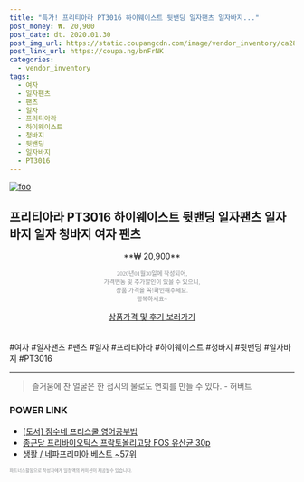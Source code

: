 ```yaml
--- 
title: "특가! 프리티아라 PT3016 하이웨이스트 뒷밴딩 일자팬츠 일자바지..." 
post_money: ₩. 20,900 
post_date: dt. 2020.01.30 
post_img_url: https://static.coupangcdn.com/image/vendor_inventory/ca28/212fc5c82d911719724d910e98b45168d67c5981a89a7f407d3f41fc2bfb.jpg 
post_link_url: https://coupa.ng/bnFrNK 
categories: 
  - vendor_inventory 
tags: 
  - 여자 
  - 일자팬츠 
  - 팬츠 
  - 일자 
  - 프리티아라 
  - 하이웨이스트 
  - 청바지 
  - 뒷밴딩 
  - 일자바지 
  - PT3016 
--- 
```

[![foo](https://static.coupangcdn.com/image/vendor_inventory/ca28/212fc5c82d911719724d910e98b45168d67c5981a89a7f407d3f41fc2bfb.jpg)](https://coupa.ng/bnFrNK) 

## 프리티아라 PT3016 하이웨이스트 뒷밴딩 일자팬츠 일자바지 일자 청바지 여자 팬츠 
<p style="text-align: center;">**₩ 20,900**</p> 
<p style="text-align: center;"><span style="color: #898c8f; font-family: Georgia,Times,serif; font-size: 0.75em;">2020년01월30일에 작성되어, <br>가격변동 및 추가할인이 있을 수 있으니,<br> 상품 가격을 꼭!확인해주세요.<br>행복하세요~</span> 
</p>	 
<div markdown="0" style="text-align: center;"><a href="https://coupa.ng/bnFrNK" class="btn btn--success">상품가격 및 후기 보러가기</a></div> 
<br><br> 
  #여자 #일자팬츠 #팬츠 #일자 #프리티아라 #하이웨이스트 #청바지 #뒷밴딩 #일자바지 #PT3016 
<hr> 

> 즐거움에 찬 얼굴은 한 접시의 물로도 연회를 만들 수 있다. - 허버트 


### POWER LINK

* <a href="https://blog.naver.com/santokki14/221789560178" target="_blank">[도서] 잠수네 프리스쿨 영어공부법</a>
* <a href="https://blog.naver.com/fasyy4321/221785467305" target="_blank">종근당 프리바이오틱스 프락토올리고당 FOS 유산균 30p</a>
* <a href="https://blog.naver.com/santokki14/221779879802" target="_blank">생활 / 네파프리미아 베스트 ~57위</a>

<span style="color: #898c8f; font-family: Georgia,Times,serif; font-size: 0.55em;">파트너스활동으로 작성자에게 일정액의 커미션이 제공될수 있습니다.</span> 
